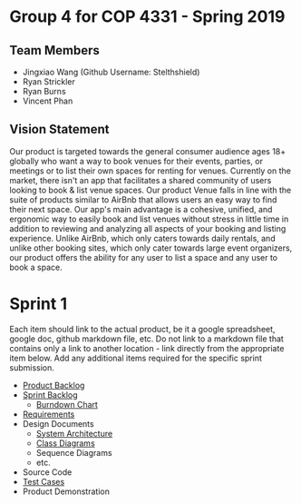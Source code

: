 # Group 4 for COP 4331 - Spring 2019

## Team Members

- Jingxiao Wang (Github Username: Stelthshield)
- Ryan Strickler
- Ryan Burns
- Vincent Phan

## Vision Statement

Our product is targeted towards the general consumer audience ages 18+ globally who want a way to book venues for their events, parties, or meetings or to list their own spaces for renting for venues. Currently on the market, there isn't an app that facilitates a shared community of users looking to book & list venue spaces. Our product Venue falls in line with the suite of products similar to AirBnb that allows users an easy way to find their next space. Our app's main advantage is a cohesive, unified, and ergonomic way to easily book and list venues without stress in little time in addition to reviewing and analyzing all aspects of your booking and listing experience. Unlike AirBnb, which only caters towards daily rentals, and unlike other booking sites, which only cater towards large event organizers, our product offers the ability for any user to list a space and any user to book a space. 

# Sprint 1

Each item should link to the actual product, be it a google spreadsheet, google doc, github markdown file, etc. Do not link to a markdown file that contains only a link to another location - link directly from the appropriate item below. Add any additional items required for the specific sprint submission.

- [Product Backlog](https://github.com/Stelthshield/COP4331_Spring2019_Group4/blob/master/sprint1/product_backlog.md)
- [Sprint Backlog](https://github.com/Stelthshield/COP4331_Spring2019_Group4/blob/master/sprint1/sprint_backlog.md)
  - [Burndown Chart](https://i.imgur.com/7DH5S21.png)
- [Requirements](https://github.com/Stelthshield/COP4331_Spring2019_Group4/blob/master/sprint1/requirements.md)
- Design Documents
  - [System Architecture](https://github.com/Stelthshield/COP4331_Spring2019_Group4/blob/master/sprint1/architecture.md)
  - [Class Diagrams](https://imgur.com/a/Z2U1CMO)
  - Sequence Diagrams
  - etc.
- Source Code
- [Test Cases](https://github.com/Stelthshield/COP4331_Spring2019_Group4/blob/master/sprint1/tests.md)
- Product Demonstration
